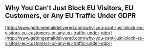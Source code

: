 ## Why You Can't Just Block EU Visitors, EU Customers, or Any EU Traffic Under GDPR
  
  [http://www.gettingemaildelivered.com/why-you-cant-just-block-eu-visitors-eu-customers-or-any-eu-traffic-under-gdpr](http://www.gettingemaildelivered.com/why-you-cant-just-block-eu-visitors-eu-customers-or-any-eu-traffic-under-gdpr)